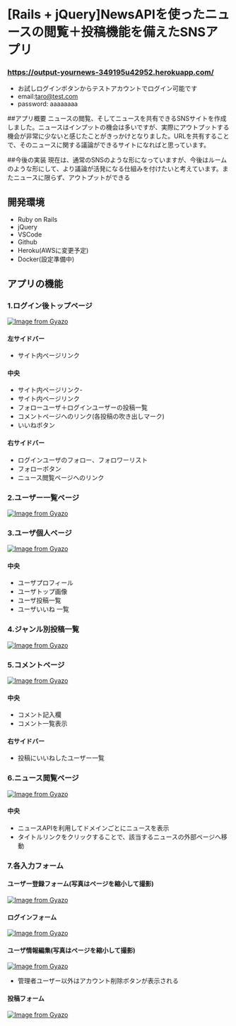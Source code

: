 # [Rails + jQuery]NewsAPIを使ったニュースの閲覧＋投稿機能を備えたSNSアプリ
### https://output-yournews-349195u42952.herokuapp.com/
- お試しログインボタンからテストアカウントでログイン可能です
- email:taro@test.com
- password: aaaaaaaa

##アプリ概要
ニュースの閲覧、そしてニュースを共有できるSNSサイトを作成しました。ニュースはインプットの機会は多いですが、実際にアウトプットする機会が非常に少ないと感じたことがきっかけとなりました。URLを共有することで、そのニュースに関する議論ができるサイトになればと思っています。

##今後の実装
現在は、通常のSNSのような形になっていますが、今後はルームのような形にして、より議論が活発になる仕組みを付けたいと考えています。またニュースに限らず、アウトプットができる


## 開発環境
- Ruby on Rails
- jQuery
- VSCode
- Github
- Heroku(AWSに変更予定)
- Docker(設定準備中)

## アプリの機能

### 1.ログイン後トップページ
[![Image from Gyazo](https://i.gyazo.com/980a402698fa37438f6d557522354553.png)](https://gyazo.com/980a402698fa37438f6d557522354553)
#### 左サイドバー
- サイト内ページリンク
#### 中央
- サイト内ページリンク-
- サイト内ページリンク
- フォローユーザ＋ログインユーザーの投稿一覧
- コメントページへのリンク(各投稿の吹き出しマーク)
- いいねボタン
#### 右サイドバー
- ログインユーザのフォロー、フォロワーリスト
- フォローボタン
- ニュース閲覧ページへのリンク


### 2.ユーザー一覧ページ
[![Image from Gyazo](https://i.gyazo.com/e06f1f6cbd4925105950a48b776dda09.png)](https://gyazo.com/e06f1f6cbd4925105950a48b776dda09)

### 3.ユーザ個人ページ
[![Image from Gyazo](https://i.gyazo.com/b92591e5fc64c3a3c7894b75d15aaede.png)](https://gyazo.com/b92591e5fc64c3a3c7894b75d15aaede)
####  中央
- ユーザプロフィール
- ユーザトップ画像
- ユーザ投稿一覧
- ユーザいいね 一覧


### 4.ジャンル別投稿一覧
[![Image from Gyazo](https://i.gyazo.com/41c46036002234377d0babf5b4a65bc7.png)](https://gyazo.com/41c46036002234377d0babf5b4a65bc7)

### 5.コメントページ
[![Image from Gyazo](https://i.gyazo.com/4b4d340bf67b61a16eb6526c3138a7ba.png)](https://gyazo.com/4b4d340bf67b61a16eb6526c3138a7ba)
#### 中央
- コメント記入欄
- コメント一覧表示
#### 右サイドバー
- 投稿にいいねしたユーザー一覧


### 6.ニュース閲覧ページ
[![Image from Gyazo](https://i.gyazo.com/77ef89348283c9ae6114b28e09458f1d.jpg)](https://gyazo.com/77ef89348283c9ae6114b28e09458f1d)
#### 中央
- ニュースAPIを利用してドメインごとにニュースを表示
- タイトルリンクをクリックすることで、該当するニュースの外部ページへ移動


### 7.各入力フォーム
#### ユーザー登録フォーム(写真はページを縮小して撮影)
[![Image from Gyazo](https://i.gyazo.com/706fc716aa4f2a9a8dd432e882ff6207.png)](https://gyazo.com/706fc716aa4f2a9a8dd432e882ff6207)
#### ログインフォーム
[![Image from Gyazo](https://i.gyazo.com/7f5b624ba4b7766820781a2d8cc5cd31.png)](https://gyazo.com/7f5b624ba4b7766820781a2d8cc5cd31)
#### ユーザ情報編集(写真はページを縮小して撮影)
[![Image from Gyazo](https://i.gyazo.com/6b587a70e9c833b24af4349b4ff7b6de.png)](https://gyazo.com/6b587a70e9c833b24af4349b4ff7b6de)
- 管理者ユーザー以外はアカウント削除ボタンが表示される

#### 投稿フォーム
[![Image from Gyazo](https://i.gyazo.com/9bc7eb09b4a24c8a1329cb7380723890.png)](https://gyazo.com/9bc7eb09b4a24c8a1329cb7380723890)

